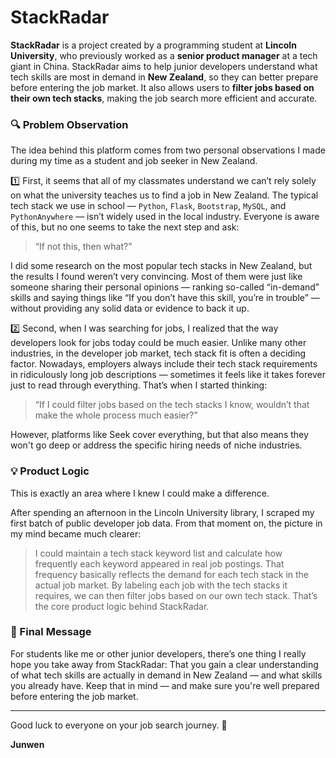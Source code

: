 # StackRadar

**StackRadar** is a project created by a programming student at **Lincoln University**, who previously worked as a **senior product manager** at a tech giant in China. StackRadar aims to help junior developers understand what tech skills are most in demand in **New Zealand**, so they can better prepare before entering the job market. It also allows users to **filter jobs based on their own tech stacks**, making the job search more efficient and accurate.

### 🔍 Problem Observation

The idea behind this platform comes from two personal observations I made during my time as a student and job seeker in New Zealand.

1️⃣ First, it seems that all of my classmates understand we can’t rely solely on what the university teaches us to find a job in New Zealand. The typical tech stack we use in school — `Python`, `Flask`, `Bootstrap`, `MySQL`, and `PythonAnywhere` — isn’t widely used in the local industry. Everyone is aware of this, but no one seems to take the next step and ask:  
> “If not this, then what?”

I did some research on the most popular tech stacks in New Zealand, but the results I found weren’t very convincing. Most of them were just like someone sharing their personal opinions — ranking so-called “in-demand” skills and saying things like “If you don’t have this skill, you’re in trouble” — without providing any solid data or evidence to back it up.

2️⃣ Second, when I was searching for jobs, I realized that the way developers look for jobs today could be much easier. Unlike many other industries, in the developer job market, tech stack fit is often a deciding factor. Nowadays, employers always include their tech stack requirements in ridiculously long job descriptions — sometimes it feels like it takes forever just to read through everything. That’s when I started thinking:  
> “If I could filter jobs based on the tech stacks I know, wouldn’t that make the whole process much easier?”

However, platforms like Seek cover everything, but that also means they won't go deep or address the specific hiring needs of niche industries.

### 💡 Product Logic

This is exactly an area where I knew I could make a difference.

After spending an afternoon in the Lincoln University library, I scraped my first batch of public developer job data. From that moment on, the picture in my mind became much clearer: 

> I could maintain a tech stack keyword list and calculate how frequently each keyword appeared in real job postings. That frequency basically reflects the demand for each tech stack in the actual job market. By labeling each job with the tech stacks it requires, we can then filter jobs based on our own tech stack. That’s the core product logic behind StackRadar.

### 🎯 Final Message

For students like me or other junior developers, there’s one thing I really hope you take away from StackRadar: That you gain a clear understanding of what tech skills are actually in demand in New Zealand — and what skills you already have. Keep that in mind — and make sure you're well prepared before entering the job market.

---

Good luck to everyone on your job search journey.  🚀

**Junwen**


<!-- 
For those of you who might be interested in the actual tech stack I used to build StackRadar, here it is:

- **Frontend**: Javascript, HTML, Tailwind CSS (The Frontend part will be rewritten in React in the near future)  
- **Backend**: C# with ASP.NET Core Web API (RESTful architecture)  
- **Data Collection**: Python + Requests + BeautifulSoup  
- **Cloud Platform**: Microsoft Azure (App Service, Static Web App, PostgreSQL Flexible Server)  
- **Database**: PostgreSQL  
- **GitHub Repo**: [https://github.com/jwqiu/StackTrends.com.git](https://github.com/jwqiu/StackTrends.com.git) -->

